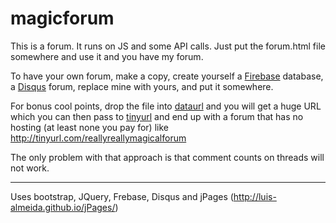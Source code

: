 magicforum
==========

This is a forum. It runs on JS and some API calls. Just put the forum.html file somewhere and use it
and you have my forum.

To have your own forum, make a copy, create yourself a [Firebase](http://firebase.com) database,
a [Disqus](http://disqus.com) forum, replace mine with yours, and put it somewhere.

For bonus cool points, drop the file into [dataurl](http://dataurl.net/#dataurlmaker) and you will
get a huge URL which you can then pass to [tinyurl](http://tinyurl.com) and end up with a forum
that has no hosting (at least none you pay for) like http://tinyurl.com/reallyreallymagicalforum

The only problem with that approach is that comment counts on threads will not work.

----

Uses bootstrap, JQuery, Frebase, Disqus and jPages (http://luis-almeida.github.io/jPages/)
